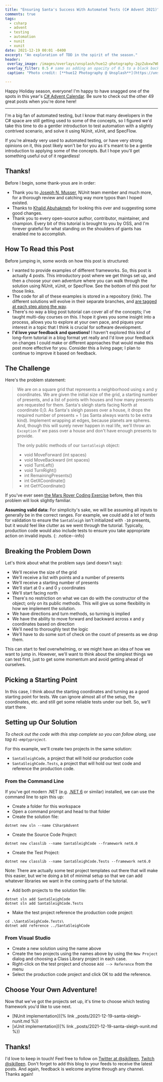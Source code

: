 ```yaml
---
title: "Ensuring Santa's Success With Automated Tests (C# Advent 2021)"
comments: true
tags:
  - csharp
  - advent
  - testing
  - automation
  - nunit
  - xunit
date: 2021-12-19 00:01 -0400
excerpt: "An exploration of TDD in the spirit of the season."
header:
 overlay_image: /images/overlays/unsplash/hue12-photography-2qzZubxw7WE-unsplash.jpg
 overlay_filter: 0.5 # same as adding an opacity of 0.5 to a black background
 caption: "Photo credit: [**hue12 Photography @ Unsplash**](https://unsplash.com/@hue12_photography?utm_source=unsplash&utm_medium=referral&utm_content=creditCopyText)"

---
```


Happy Holiday season, everyone! I'm happy to have snagged one of the spots in this year's [C# Advent Calendar](https://www.csadvent.christmas). Be sure to check out the other 49 great posts when you're done here!

_____

I'm a big fan of automated testing, but I know that many developers in the C# space are still getting used to some of the concepts, so I figured we'd take this time to do a gentler introduction to test automation with a slightly contrived scenario, and solve it using NUnit, xUnit, and SpecFlow.

If you're already very used to automated testing, or have very strong opinions on it, this post likely won't be for you as it's meant to be a gentle introduction to applying some of the concepts. But I hope you'll get something useful out of it regardless!

## Thanks!

Before I begin, some thank-yous are in order:

* Thank you to [Joseph N. Musser](https://twitter.com/jnm236), NUnit team member and much more, for a thorough review and catching way more typos than I hoped existed.
* Thanks to [Khalid Abuhakmeh](https://twitter.com/buhakmeh) for looking this over and suggesting some good changes.
* Thank you to every open-source author, contributor, maintainer, and champion. Every bit of this tutorial is brought to you by OSS, and I'm forever grateful for what standing on the shoulders of giants has enabled me to accomplish.

## How To Read this Post

Before jumping in, some words on how this post is structured:

* I wanted to provide examples of different frameworks. So, this post is actually 4 posts. This introductory post where we get things set up, and then a choose your own adventure where you can walk through the solution using NUnit, xUnit, or SpecFlow. See the bottom of this post for those links.
* The code for all of these examples is stored in a repository (link). The different solutions will evolve in their separate branches, and [are tagged at each step along the way](https://github.com/SeanKilleen/SantaSleigh/tags).
* There's no way a blog post tutorial can cover all of the concepts; I've taught multi-day courses on this. I hope it gives you some insight into a process, allows you to explore at your own pace, and piques your interest in a topic that I think is crucial for software development.
* **I'd love your feedback and questions!** I haven't explored this kind of long-form tutorial in a blog format yet really and I'd love your feedback on changes I could make or different approaches that would make this post more effective for you. Consider this a living page; I plan to continue to improve it based on feedback.

## The Challenge

Here's the problem statement:

> We are on a square grid that represents a neighborhood using x and y coordinates. We are given the initial size of the grid, a starting number of presents, and a list of points with houses and how many presents are requested for them. Santa's sleigh starts facing North at coordinate 0,0. As Santa's sleigh passes over a house, it drops the required number of presents + 1 (as Santa always wants to be extra kind). Implement wrapping at edges, because planets are spheres. And, though this will surely never happen in real life, we'll throw an `Exception` if we pass over a house and don't have enough presents to provide.
>
> The only public methods of our `SantaSleigh` object:
>
> * void MoveForward (int spaces)
> * void MoveBackward (int spaces)
> * void TurnLeft()
> * void TurnRight()
> * int RemainingPresents()
> * int GetXCoordinate()
> * int GetYCoordinate()

If you've ever seen [the Mars Rover Coding Exercise](https://katalyst.codurance.com/mars-rover) before, then this problem will look slightly familiar.

**Assuming valid data:** For simplicity's sake, we will be assuming all inputs to generally be in the correct ranges. For example, we could add a lot of tests for validation to ensure the `SantaSleigh` isn't initialized with `-10` presents, but it would feel like clutter as we went through the tutorial. Typically, production code would also include tests to ensure you take appropriate action on invalid inputs.
{: .notice--info}

## Breaking the Problem Down

Let's think about what the problem says (and doesn't say):

* We'll receive the size of the grid
* We'll receive a list with points and a number of presents
* We'll receive a starting number of presents
* We'll start at 0 `x` and 0 `y` coordinates
* We'll start facing north
* There's no restriction on what we can do with the constructor of the object; only on its public methods. This will give us some flexibility in how we implement the solution.
* We have directions and turn methods, so turning is implied
* We have the ability to move forward and backward across x and y coordinates based on direction
* We'll need to thoroughly test the logic
* We'll have to do some sort of check on the count of presents as we drop them.

This can start to feel overwhelming, or we might have an idea of how we want to jump in. However, we'll want to think about the simplest things we can test first, just to get some momentum and avoid getting ahead of ourselves.

## Picking a Starting Point

In this case, I think about the starting coordinates and turning as a good starting point for tests. We can ignore almost all of the setup, the coordinates, etc. and still get some reliable tests under our belt. So, we'll start there.

## Setting up Our Solution

_To check out the code with this step complete so you can follow along, use tag `01-emptyproject`._

For this example, we'll create two projects in the same solution:

* `SantaSleighCode`, a project that will hold our production code
* `SantaSleighCode.Tests`, a project that will hold our test code and reference the production code.

### From the Command Line

If you've got modern .NET (e.g. [.NET 6](https://dotnet.microsoft.com/download/dotnet/6.0) or similar) installed, we can use the command line to spin this up:

* Create a folder for this workspace
* Open a command prompt and head to that folder
* Create the solution file:

```console
dotnet new sln --name CSharpAdvent
```

* Create the Source Code Project:

```console
dotnet new classlib --name SantaSleighCode --framework net6.0
```

* Create the Test Project:

```console
dotnet new classlib --name SantaSleighCode.Tests --framework net6.0
```

Note: There are actually some test project templates out there that will make this easier, but we're doing a bit of minimal setup so that we can add whatever libraries we want in the coming parts of the tutorial.

* Add both projects to the solution file:

```console
dotnet sln add SantaSleighCode
dotnet sln add SantaSleighCode.Tests
```

* Make the test project reference the production code project:

```console
cd .\SantaSleighCode.Tests\
dotnet add reference ../SantaSleighCode
```

### From Visual Studio

* Create a new solution using the name above
* Create the two projects using the names above by using the `New Project` dialog and choosing a Class Library project in each case.
* Right-click on the test project and choose `Add --> Reference` from the menu
* Select the production code project and click OK to add the reference.

## Choose Your Own Adventure!

Now that we've got the projects set up, it's time to choose which testing framework you'd like to use next.

* [NUnit implementation]({% link _posts/2021-12-19-santa-sleigh-nunit.md %})
* [xUnit implementation]({% link _posts/2021-12-19-santa-sleigh-xunit.md %})

## Thanks!

I'd love to keep in touch! Feel free to follow on [Twitter at @sjkilleen](https://twitter.com/sjkilleen), [Twitch @sjkilleen](https://twitch.tv/sjkilleen). Don't forget to add this blog to your feeds to receive the latest posts. And again, feedback is welcome anytime through any channel. Thanks again!
